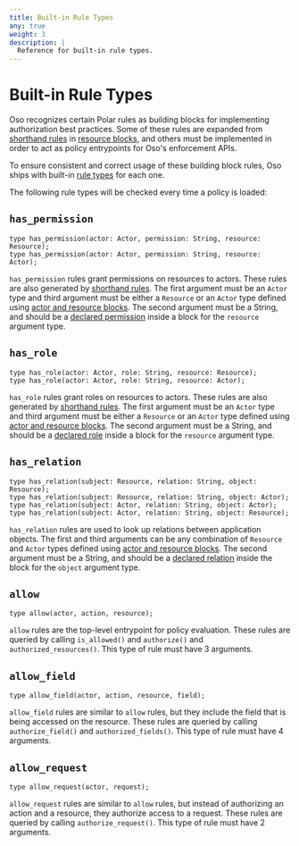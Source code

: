 ```yaml
---
title: Built-in Rule Types
any: true
weight: 3
description: |
  Reference for built-in rule types.
---
```


# Built-in Rule Types

Oso recognizes certain Polar rules as building blocks for implementing authorization best practices. Some of these rules are expanded from [shorthand rules](reference/polar/polar-syntax#shorthand-rules) in [resource blocks](reference/polar/polar-syntax#actor-and-resource-blocks), and others must be implemented in order to act as policy entrypoints for Oso's enforcement APIs.

To ensure consistent and correct usage of these building block rules, Oso ships with built-in [rule types](reference/polar/polar-syntax#rule-types) for each one.

The following rule types will be checked every time a policy is loaded:

## `has_permission`

```polar
type has_permission(actor: Actor, permission: String, resource: Resource);
type has_permission(actor: Actor, permission: String, resource: Actor);
```
`has_permission` rules grant permissions on resources to actors. These rules are also generated by [shorthand rules](reference/polar/polar-syntax#shorthand-rules). The first argument must be an `Actor` type and third argument must be either a `Resource` or an `Actor` type defined using [actor and resource blocks](reference/polar/polar-syntax#actor-and-resource-blocks). The second argument must be a String, and should be a [declared permission](reference/polar/polar-syntax#permission-declarations) inside a block for the `resource` argument type.

## `has_role`

```polar
type has_role(actor: Actor, role: String, resource: Resource);
type has_role(actor: Actor, role: String, resource: Actor);
```

`has_role` rules grant roles on resources to actors. These rules are also generated by [shorthand rules](reference/polar/polar-syntax#shorthand-rules). The first argument must be an `Actor` type and third argument must be either a `Resource` or an `Actor` type defined using [actor and resource blocks](reference/polar/polar-syntax#actor-and-resource-blocks). The second argument must be a String, and should be a [declared role](reference/polar/polar-syntax#role-declarations) inside a block for the `resource` argument type.


## `has_relation`

<!-- // TODO: revisit this when working on extension guides. This rule currently lets users define any relation they would like, but we may want to restrict that a bit more. -->
```polar
type has_relation(subject: Resource, relation: String, object: Resource);
type has_relation(subject: Resource, relation: String, object: Actor);
type has_relation(subject: Actor, relation: String, object: Actor);
type has_relation(subject: Actor, relation: String, object: Resource);
```

`has_relation` rules are used to look up relations between application objects. The first and third arguments can be any combination of `Resource` and `Actor` types defined using [actor and resource blocks](reference/polar/polar-syntax#actor-and-resource-blocks). The second argument must be a String, and should be a [declared relation](reference/polar/polar-syntax#relation-declarations) inside the block for the `object` argument type.


## `allow`

```polar
type allow(actor, action, resource);
```

`allow` rules are the top-level entrypoint for policy evaluation. These rules are queried by calling `is_allowed()` and `authorize()` and `authorized_resources()`. This type of rule must have 3 arguments.

## `allow_field`

```polar
type allow_field(actor, action, resource, field);
```

`allow_field` rules are similar to `allow` rules, but they include the field that is being accessed on the resource.
These rules are queried by calling `authorize_field()` and `authorized_fields()`. This type of rule must have 4 arguments.

## `allow_request`

```polar
type allow_request(actor, request);
```

`allow_request` rules are similar to `allow` rules, but instead of authorizing an action and a resource, they authorize access to a request. These rules are queried by calling `authorize_request()`.
This type of rule must have 2 arguments.